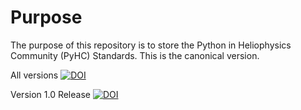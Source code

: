 # Purpose
The purpose of this repository is to store the Python in Heliophysics Community (PyHC) Standards. 
This is the canonical version.


All versions
[![DOI](https://zenodo.org/badge/DOI/10.5281/zenodo.2529130.svg)](https://doi.org/10.5281/zenodo.2529130)

Version 1.0 Release
[![DOI](https://zenodo.org/badge/DOI/10.5281/zenodo.2529131.svg)](https://doi.org/10.5281/zenodo.2529131)
